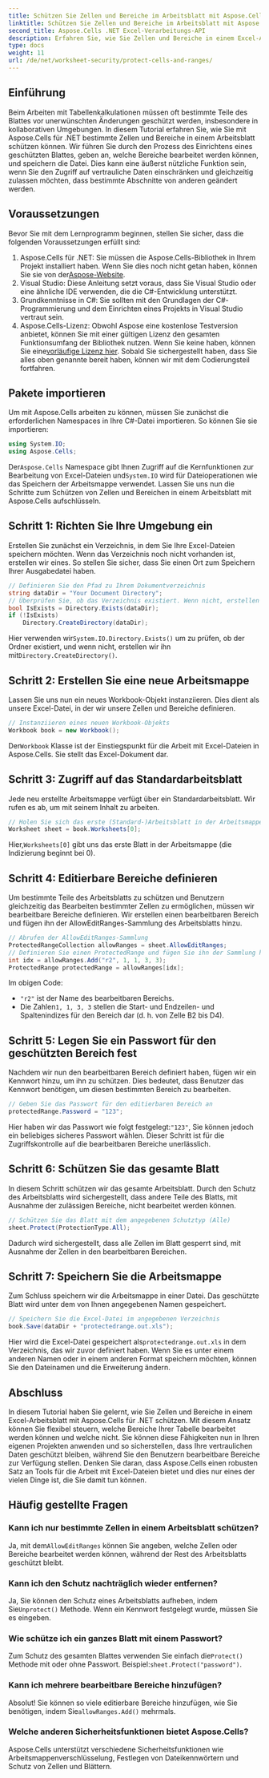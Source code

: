 ```yaml
---
title: Schützen Sie Zellen und Bereiche im Arbeitsblatt mit Aspose.Cells
linktitle: Schützen Sie Zellen und Bereiche im Arbeitsblatt mit Aspose.Cells
second_title: Aspose.Cells .NET Excel-Verarbeitungs-API
description: Erfahren Sie, wie Sie Zellen und Bereiche in einem Excel-Arbeitsblatt mit Aspose.Cells für .NET schützen. Folgen Sie dieser Schritt-für-Schritt-Anleitung, um Ihre Tabellen zu sichern.
type: docs
weight: 11
url: /de/net/worksheet-security/protect-cells-and-ranges/
---
```

## Einführung
Beim Arbeiten mit Tabellenkalkulationen müssen oft bestimmte Teile des Blattes vor unerwünschten Änderungen geschützt werden, insbesondere in kollaborativen Umgebungen. In diesem Tutorial erfahren Sie, wie Sie mit Aspose.Cells für .NET bestimmte Zellen und Bereiche in einem Arbeitsblatt schützen können. Wir führen Sie durch den Prozess des Einrichtens eines geschützten Blattes, geben an, welche Bereiche bearbeitet werden können, und speichern die Datei. Dies kann eine äußerst nützliche Funktion sein, wenn Sie den Zugriff auf vertrauliche Daten einschränken und gleichzeitig zulassen möchten, dass bestimmte Abschnitte von anderen geändert werden.
## Voraussetzungen
Bevor Sie mit dem Lernprogramm beginnen, stellen Sie sicher, dass die folgenden Voraussetzungen erfüllt sind:
1. Aspose.Cells für .NET: Sie müssen die Aspose.Cells-Bibliothek in Ihrem Projekt installiert haben. Wenn Sie dies noch nicht getan haben, können Sie sie von der[Aspose-Website](https://releases.aspose.com/cells/net/).
2. Visual Studio: Diese Anleitung setzt voraus, dass Sie Visual Studio oder eine ähnliche IDE verwenden, die die C#-Entwicklung unterstützt.
3. Grundkenntnisse in C#: Sie sollten mit den Grundlagen der C#-Programmierung und dem Einrichten eines Projekts in Visual Studio vertraut sein.
4.  Aspose.Cells-Lizenz: Obwohl Aspose eine kostenlose Testversion anbietet, können Sie mit einer gültigen Lizenz den gesamten Funktionsumfang der Bibliothek nutzen. Wenn Sie keine haben, können Sie eine[vorläufige Lizenz hier](https://purchase.aspose.com/temporary-license/).
Sobald Sie sichergestellt haben, dass Sie alles oben genannte bereit haben, können wir mit dem Codierungsteil fortfahren.
## Pakete importieren
Um mit Aspose.Cells arbeiten zu können, müssen Sie zunächst die erforderlichen Namespaces in Ihre C#-Datei importieren. So können Sie sie importieren:
```csharp
using System.IO;
using Aspose.Cells;
```
 Der`Aspose.Cells` Namespace gibt Ihnen Zugriff auf die Kernfunktionen zur Bearbeitung von Excel-Dateien und`System.IO` wird für Dateioperationen wie das Speichern der Arbeitsmappe verwendet.
Lassen Sie uns nun die Schritte zum Schützen von Zellen und Bereichen in einem Arbeitsblatt mit Aspose.Cells aufschlüsseln.
## Schritt 1: Richten Sie Ihre Umgebung ein
Erstellen Sie zunächst ein Verzeichnis, in dem Sie Ihre Excel-Dateien speichern möchten. Wenn das Verzeichnis noch nicht vorhanden ist, erstellen wir eines. So stellen Sie sicher, dass Sie einen Ort zum Speichern Ihrer Ausgabedatei haben.
```csharp
// Definieren Sie den Pfad zu Ihrem Dokumentverzeichnis
string dataDir = "Your Document Directory";
// Überprüfen Sie, ob das Verzeichnis existiert. Wenn nicht, erstellen Sie es
bool IsExists = Directory.Exists(dataDir);
if (!IsExists)
    Directory.CreateDirectory(dataDir);
```
 Hier verwenden wir`System.IO.Directory.Exists()` um zu prüfen, ob der Ordner existiert, und wenn nicht, erstellen wir ihn mit`Directory.CreateDirectory()`.
## Schritt 2: Erstellen Sie eine neue Arbeitsmappe
Lassen Sie uns nun ein neues Workbook-Objekt instanziieren. Dies dient als unsere Excel-Datei, in der wir unsere Zellen und Bereiche definieren.
```csharp
// Instanziieren eines neuen Workbook-Objekts
Workbook book = new Workbook();
```
 Der`Workbook` Klasse ist der Einstiegspunkt für die Arbeit mit Excel-Dateien in Aspose.Cells. Sie stellt das Excel-Dokument dar.
## Schritt 3: Zugriff auf das Standardarbeitsblatt
Jede neu erstellte Arbeitsmappe verfügt über ein Standardarbeitsblatt. Wir rufen es ab, um mit seinem Inhalt zu arbeiten.
```csharp
// Holen Sie sich das erste (Standard-)Arbeitsblatt in der Arbeitsmappe
Worksheet sheet = book.Worksheets[0];
```
 Hier,`Worksheets[0]` gibt uns das erste Blatt in der Arbeitsmappe (die Indizierung beginnt bei 0).
## Schritt 4: Editierbare Bereiche definieren
Um bestimmte Teile des Arbeitsblatts zu schützen und Benutzern gleichzeitig das Bearbeiten bestimmter Zellen zu ermöglichen, müssen wir bearbeitbare Bereiche definieren. Wir erstellen einen bearbeitbaren Bereich und fügen ihn der AllowEditRanges-Sammlung des Arbeitsblatts hinzu.
```csharp
// Abrufen der AllowEditRanges-Sammlung
ProtectedRangeCollection allowRanges = sheet.AllowEditRanges;
// Definieren Sie einen ProtectedRange und fügen Sie ihn der Sammlung hinzu
int idx = allowRanges.Add("r2", 1, 1, 3, 3);
ProtectedRange protectedRange = allowRanges[idx];
```
Im obigen Code:
- `"r2"` ist der Name des bearbeitbaren Bereichs.
-  Die Zahlen`1, 1, 3, 3` stellen die Start- und Endzeilen- und Spaltenindizes für den Bereich dar (d. h. von Zelle B2 bis D4).
## Schritt 5: Legen Sie ein Passwort für den geschützten Bereich fest
Nachdem wir nun den bearbeitbaren Bereich definiert haben, fügen wir ein Kennwort hinzu, um ihn zu schützen. Dies bedeutet, dass Benutzer das Kennwort benötigen, um diesen bestimmten Bereich zu bearbeiten.
```csharp
// Geben Sie das Passwort für den editierbaren Bereich an
protectedRange.Password = "123";
```
 Hier haben wir das Passwort wie folgt festgelegt:`"123"`, Sie können jedoch ein beliebiges sicheres Passwort wählen. Dieser Schritt ist für die Zugriffskontrolle auf die bearbeitbaren Bereiche unerlässlich.
## Schritt 6: Schützen Sie das gesamte Blatt
In diesem Schritt schützen wir das gesamte Arbeitsblatt. Durch den Schutz des Arbeitsblatts wird sichergestellt, dass andere Teile des Blatts, mit Ausnahme der zulässigen Bereiche, nicht bearbeitet werden können.
```csharp
// Schützen Sie das Blatt mit dem angegebenen Schutztyp (Alle)
sheet.Protect(ProtectionType.All);
```
Dadurch wird sichergestellt, dass alle Zellen im Blatt gesperrt sind, mit Ausnahme der Zellen in den bearbeitbaren Bereichen.
## Schritt 7: Speichern Sie die Arbeitsmappe
Zum Schluss speichern wir die Arbeitsmappe in einer Datei. Das geschützte Blatt wird unter dem von Ihnen angegebenen Namen gespeichert.
```csharp
// Speichern Sie die Excel-Datei im angegebenen Verzeichnis
book.Save(dataDir + "protectedrange.out.xls");
```
 Hier wird die Excel-Datei gespeichert als`protectedrange.out.xls` in dem Verzeichnis, das wir zuvor definiert haben. Wenn Sie es unter einem anderen Namen oder in einem anderen Format speichern möchten, können Sie den Dateinamen und die Erweiterung ändern.
## Abschluss
In diesem Tutorial haben Sie gelernt, wie Sie Zellen und Bereiche in einem Excel-Arbeitsblatt mit Aspose.Cells für .NET schützen. Mit diesem Ansatz können Sie flexibel steuern, welche Bereiche Ihrer Tabelle bearbeitet werden können und welche nicht. Sie können diese Fähigkeiten nun in Ihren eigenen Projekten anwenden und so sicherstellen, dass Ihre vertraulichen Daten geschützt bleiben, während Sie den Benutzern bearbeitbare Bereiche zur Verfügung stellen.
Denken Sie daran, dass Aspose.Cells einen robusten Satz an Tools für die Arbeit mit Excel-Dateien bietet und dies nur eines der vielen Dinge ist, die Sie damit tun können. 
## Häufig gestellte Fragen
### Kann ich nur bestimmte Zellen in einem Arbeitsblatt schützen?
 Ja, mit dem`AllowEditRanges` können Sie angeben, welche Zellen oder Bereiche bearbeitet werden können, während der Rest des Arbeitsblatts geschützt bleibt.
### Kann ich den Schutz nachträglich wieder entfernen?
 Ja, Sie können den Schutz eines Arbeitsblatts aufheben, indem Sie`Unprotect()` Methode. Wenn ein Kennwort festgelegt wurde, müssen Sie es eingeben.
### Wie schütze ich ein ganzes Blatt mit einem Passwort?
 Zum Schutz des gesamten Blattes verwenden Sie einfach die`Protect()` Methode mit oder ohne Passwort. Beispiel:`sheet.Protect("password")`.
### Kann ich mehrere bearbeitbare Bereiche hinzufügen?
 Absolut! Sie können so viele editierbare Bereiche hinzufügen, wie Sie benötigen, indem Sie`allowRanges.Add()` mehrmals.
### Welche anderen Sicherheitsfunktionen bietet Aspose.Cells?
Aspose.Cells unterstützt verschiedene Sicherheitsfunktionen wie Arbeitsmappenverschlüsselung, Festlegen von Dateikennwörtern und Schutz von Zellen und Blättern.